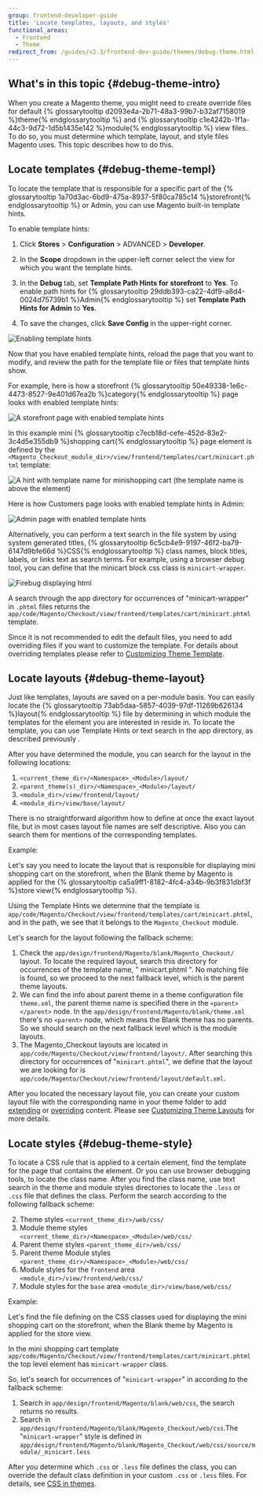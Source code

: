 ```yaml
---
group: frontend-developer-guide
title: 'Locate templates, layouts, and styles'
functional_areas:
  - Frontend
  - Theme
redirect_from: /guides/v2.3/frontend-dev-guide/themes/debug-theme.html
---
```


## What's in this topic {#debug-theme-intro}

When you create a Magento theme, you might need to create override files for default {% glossarytooltip d2093e4a-2b71-48a3-99b7-b32af7158019 %}theme{% endglossarytooltip %} and {% glossarytooltip c1e4242b-1f1a-44c3-9d72-1d5b1435e142 %}module{% endglossarytooltip %} view files. To do so, you must determine which template, layout, and style files Magento uses. This topic describes how to do this.

## Locate templates {#debug-theme-templ}

To locate the template that is responsible for a specific part of the {% glossarytooltip 1a70d3ac-6bd9-475a-8937-5f80ca785c14 %}storefront{% endglossarytooltip %} or Admin, you can use Magento built-in template hints.

To enable template hints:

1. Click **Stores** > **Configuration** > ADVANCED > **Developer**.

2. In the **Scope** dropdown in the upper-left corner select the view for which you want the template hints.

3. In the **Debug** tab, set **Template Path Hints for storefront** to **Yes**. To enable path hints for {% glossarytooltip 29ddb393-ca22-4df9-a8d4-0024d75739b1 %}Admin{% endglossarytooltip %} set **Template Path Hints for Admin** to **Yes**.
4. To save the changes, click **Save Config** in the upper-right corner.

![Enabling template hints]({{site.baseurl}}/static/images/fdg_debug_theme.png)

Now that you have enabled template hints, reload the page that you want to modify, and review the path for the template file or files that template hints show.

For example, here is how a storefront {% glossarytooltip 50e49338-1e6c-4473-8527-9e401d67ea2b %}category{% endglossarytooltip %} page looks with enabled template hints:

![A storefront page with enabled template hints]({{site.baseurl}}/static/images/theme_debug2.png)

In this example mini {% glossarytooltip c7ecb18d-cefe-452d-83e2-3c4d5e355db9 %}shopping cart{% endglossarytooltip %} page element is defined by the `<Magento_Checkout_module_dir>/view/frontend/templates/cart/minicart.phtml` template:

![A hint with template name for minishopping cart]({{site.baseurl}}/static/images/theme_debug3.png)
(the template name is above the element)

Here is how Customers page looks with enabled template hints in Admin:

![Admin page with enabled template hints]({{site.baseurl}}/static/images/theme_debug5.png)

Alternatively, you can perform a text search in the file system by using system generated titles, {% glossarytooltip 6c5cb4e9-9197-46f2-ba79-6147d9bfe66d %}CSS{% endglossarytooltip %} class names, block titles, labels, or links text as search terms.
For example, using a browser debug tool, you can define that the minicart block css class is `minicart-wrapper`.

![Firebug displaying html]({{site.baseurl}}/static/images/theme_debug4.png)

A search through the app directory for occurrences of "minicart-wrapper" in `.phtml` files returns the `app/code/Magento/Checkout/view/frontend/templates/cart/minicart.phtml` template.

Since it is not recommended to edit the default files, you need to add overriding files if you want to customize the template. For details about overriding templates please refer to [Customizing Theme Template]({{page.baseurl}}/frontend-development/templates/customization-walkthrough.html).

## Locate layouts {#debug-theme-layout}

Just like templates, layouts are saved on a per-module basis. You can easily locate the {% glossarytooltip 73ab5daa-5857-4039-97df-11269b626134 %}layout{% endglossarytooltip %} file by determining in which module the templates for the element you are interested in reside in. To locate the template, you can use Template Hints or text search in the app directory, as described previously .

After you have determined the module, you can search for the layout in the following locations:

1. `<current_theme_dir>/<Namespace>_<Module>/layout/`
2. `<parent_theme(s)_dir>/<Namespace>_<Module>/layout/`
3. `<module_dir>/view/frontend/layout/`
4. `<module_dir>/view/base/layout/`

There is no straightforward algorithm how to define at once the exact layout file, but in most cases layout file names are self descriptive. Also you can search them for mentions of the corresponding templates.

Example:

Let's say you need to locate the layout that is responsible for displaying mini shopping cart on the storefront, when the Blank theme by Magento is applied for the {% glossarytooltip ca5a9ff1-8182-4fc4-a34b-9b3f831dbf3f %}store view{% endglossarytooltip %}.

Using the Template Hints we determine that the template is `app/code/Magento/Checkout/view/frontend/templates/cart/minicart.phtml`, and in the path, we see that it belongs to the `Magento_Checkout` module.

Let's search for the layout following the fallback scheme:

1. Check the `app/design/frontend/Magento/blank/Magento_Checkout/` layout. To locate the required layout, search this directory for occurrences of the template name, " minicart.phtml ". No matching file is found, so we proceed to the next fallback level, which is the parent theme layouts.
2. We can find the info about parent theme in a theme configuration file `theme.xml`, the parent theme name is specified there in the `<parent></parent>` node. In the `app/design/frontend/Magento/blank/theme.xml` there's no `<parent>` node, which means the Blank theme has no parents. So we should search on the next fallback level which is the module layouts.
3. The Magento_Checkout layouts are located in `app/code/Magento/Checkout/view/frontend/layout/`. After searching this directory for occurrences of "`minicart.phtml`", we define that the layout we are looking for is `app/code/Magento/Checkout/view/frontend/layout/default.xml`.

After you located the necessary layout file, you can create your custom layout file with the corresponding name in your theme folder to add [extending]({{page.baseurl}}/frontend-development/layouts/extend.html) or [overriding]({{page.baseurl}}/frontend-development/layouts/override.html) content. Please see [Customizing Theme Layouts]({{page.baseurl}}/frontend-development/layouts.html) for more details.

## Locate styles {#debug-theme-style}

To locate a CSS rule that is applied to a certain element, find the template for the page that contains the element. Or you can use browser debugging tools, to locate the class name.
After you find the class name, use text search in the theme and module styles directories to locate the `.less` or `.css` file that defines the class. Perform the search according to the following fallback scheme:

2. Theme styles `<current_theme_dir>/web/css/`
3. Module theme styles `<current_theme_dir>/<Namespace>_<Module>/web/css/`
4. Parent theme styles `<parent_theme_dir>/web/css/`
5. Parent theme Module styles `<parent_theme_dir>/<Namespace>_<Module>/web/css/`
6. Module styles for the `frontend` area `<module_dir>/view/frontend/web/css/`
7. Module styles for the `base` area `<module_dir>/view/base/web/css/`

Example:

Let's find the file defining on the CSS classes used for displaying the mini shopping cart on the storefront, when the Blank theme by Magento is applied for the store view.

In the mini shopping cart template `app/code/Magento/Checkout/view/frontend/templates/cart/minicart.phtml` the top level element has `minicart-wrapper` class.

So, let's search for occurrences of "`minicart-wrapper`" in according to the fallback scheme:

1. Search in `app/design/frontend/Magento/blank/web/css`, the search returns no results.
2. Search in `app/design/frontend/Magento/blank/Magento_Checkout/web/css`.The "`minicart-wrapper`" style is defined in `app/design/frontend/Magento/blank/Magento_Checkout/web/css/source/module/_minicart.less`

After you determine which `.css` or `.less` file defines the class, you can override the default class definition in your custom `.css` or `.less` files.  For details, see [CSS in themes]({{page.baseurl}}/frontend-development/css/include-css.html).

